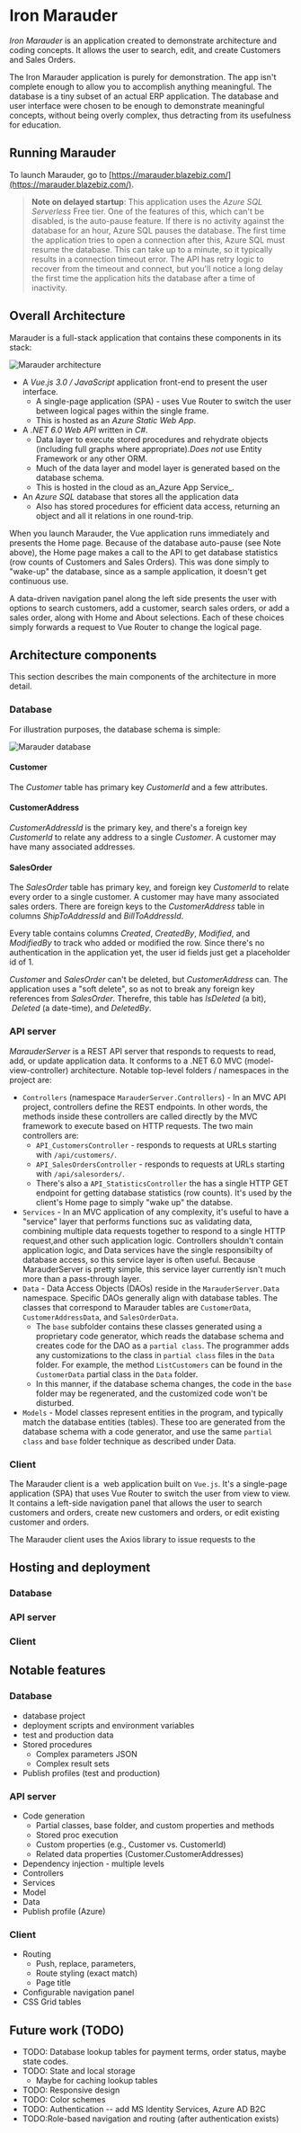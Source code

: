 # Iron Marauder

_Iron Marauder_ is an application created to demonstrate architecture and coding concepts. It allows the user to search, edit, and create Customers and Sales Orders.

The Iron Marauder application is purely for demonstration. The app isn't complete enough to allow you to accomplish anything meaningful. The database is a tiny subset of an actual ERP application. The database and user interface were chosen to be enough to demonstrate meaningful concepts, without being overly complex, thus detracting from its usefulness for education.

## Running Marauder

To launch Marauder, go to [https://marauder.blazebiz.com/](https://marauder.blazebiz.com/).

> **Note on delayed startup**: This application uses the _Azure SQL Serverless_ Free tier. One of the features of this, which can't be disabled, is the auto-pause feature. If there is no activity against the database for an hour, Azure SQL pauses the database. The first time the application tries to open a connection after this, Azure SQL must resume the database. This can take up to a minute, so it typically results in a connection timeout error. The API has retry logic to recover from the timeout and connect, but you'll notice a long delay the first time the application hits the database after a time of inactivity.

## Overall Architecture

Marauder is a full-stack application that contains these components in its stack:

![Marauder architecture](./img/architecture.png)

- A _Vue.js 3.0 / JavaScript_ application front-end to present the user interface.
  - A single-page application (SPA) - uses Vue Router to switch the user between logical pages within the single frame.
  - This is hosted as an _Azure Static Web App_.
- A _.NET 6.0 Web API_ written in _C#_.
  - Data layer to execute stored procedures and rehydrate objects (including full graphs where appropriate)._Does not_ use Entity Framework or any other ORM.
  - Much of the data layer and model layer is generated based on the database schema.
  - This is hosted in the cloud as an_Azure App Service\_.
- An _Azure SQL_ database that stores all the application data
  - Also has stored procedures for efficient data access, returning an object and all it relations in one round-trip.

When you launch Marauder, the Vue application runs immediately and presents the Home page. Because of the database auto-pause (see Note above), the Home page makes a call to the API to get database statistics (row counts of Customers and Sales Orders). This was done simply to "wake-up" the database, since as a sample application, it doesn't get continuous use.

A data-driven navigation panel along the left side presents the user with options to search customers, add a customer, search sales orders, or add a sales order, along with Home and About selections. Each of these choices simply forwards a request to Vue Router to change the logical page.

## Architecture components

This section describes the main components of the architecture in more detail.

### Database

For illustration purposes, the database schema is simple:

![Marauder database](./img/database-erd.png)

#### Customer

The _Customer_ table has primary key _CustomerId_ and a few attributes.

#### CustomerAddress

_CustomerAddressId_ is the primary key, and there's a foreign key _CustomerId_ to relate any address to a single _Customer_. A customer may have many associated addresses.

#### SalesOrder

The _SalesOrder_ table has primary key, and foreign key _CustomerId_ to relate every order to a single customer. A customer may have many associated sales orders. There are foreign keys to the _CustomerAddress_ table in columns _ShipToAddressId_ and _BillToAddressId_.

Every table contains columns _Created_, _CreatedBy_, _Modified_, and _ModifiedBy_ to track who added or modified the row. Since there's no authentication in the application yet, the user id fields just get a placeholder id of 1.

_Customer_ and _SalesOrder_ can't be deleted, but _CustomerAddress_ can. The application uses a "soft delete", so as not to break any foreign key references from _SalesOrder_. Therefre, this table has _IsDeleted_ (a bit),  *Deleted* (a date-time), and _DeletedBy_.

### API server

_MarauderServer_ is a REST API server that responds to requests to read, add, or update application data. It conforms to a .NET 6.0 MVC (model-view-controller) architecture. Notable top-level folders / namespaces in the project are:

- `Controllers` (namespace `MarauderServer.Controllers`) - In an MVC API project, controllers define the REST endpoints. In other words, the methods inside these controllers are called directly by the MVC framework to execute based on HTTP requests. The two main controllers are:
  - `API_CustomersController` - responds to requests at URLs starting with `/api/customers/`.
  - `API_SalesOrdersController` - responds to requests at URLs starting with `/api/salesorders/`.
  - There's also a `API_StatisticsController` the has a single HTTP GET endpoint for getting database statistics (row counts). It's used by the client's Home page to simply "wake up" the databse.
- `Services` - In an MVC application of any complexity, it's useful to have a "service" layer that performs functions suc as validating data, combining multiple data requests together to respond to a single HTTP request,and other such application logic. Controllers shouldn't contain application logic, and Data services have the single responsibilty of database access, so this service layer is often useful. Because MarauderServer is pretty simple, this service layer currently isn't much more than a pass-through layer.
- `Data` - Data Access Objects (DAOs) reside in the `MarauderServer.Data` namespace. Specific DAOs generally align with database tables. The classes that correspond to Marauder tables are `CustomerData`, `CustomerAddressData`, and `SalesOrderData`.
  - The `base` subfolder contains these classes generated using a proprietary code generator, which reads the database schema and creates code for the DAO as a `partial class`. The programmer adds any customizations to the class in `partial class` files in the `Data` folder. For example, the method `ListCustomers` can be found in the `CustomerData` partial class in the `Data` folder.
  - In this manner, if the database schema changes, the code in the `base` folder may be regenerated, and the customized code won't be disturbed.
- `Models` - Model classes represent entities in the program, and typically match the database entities (tables). These too are generated from the database schema with a code generator, and use the same `partial class` and `base` folder technique as described under Data.

### Client

The Marauder client is a  web application built on `Vue.js`. It's a single-page application (SPA) that uses Vue Router to switch the user from view to view. It contains a left-side navigation panel that allows the user to search customers and orders, create new customers and orders, or edit existing customer and orders.

The Marauder client uses the Axios library to issue requests to the

## Hosting and deployment

### Database

### API server

### Client

## Notable features

### Database

- database project
- deployment scripts and environment variables
- test and production data
- Stored procedures
  - Complex parameters JSON
  - Complex result sets
- Publish profiles (test and production)

### API server

- Code generation
  - Partial classes, base folder, and custom properties and methods
  - Stored proc execution
  - Custom properties (e.g., Customer vs. CustomerId)
  - Related data properties (Customer.CustomerAddresses)
- Dependency injection - multiple levels
- Controllers
- Services
- Model
- Data
- Publish profile (Azure)

### Client

- Routing
  - Push, replace, parameters,
  - Route styling (exact match)
  - Page title
- Configurable navigation panel
- CSS Grid tables

## Future work (TODO)

- TODO: Database lookup tables for payment terms, order status, maybe state codes.
- TODO: State and local storage
  - Maybe for caching lookup tables
- TODO: Responsive design
- TODO: Color schemes
- TODO: Authentication -- add MS Identity Services, Azure AD B2C
- TODO:Role-based navigation and routing (after authentication exists)
